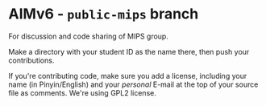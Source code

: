 # AIMv6 - `public-mips` branch

For discussion and code sharing of MIPS group.

Make a directory with your student ID as the name there, then
push your contributions.

If you're contributing code, make sure you add a license, including your name
(in Pinyin/English) and your *personal* E-mail at the top of your source file
as comments.  We're using GPL2 license.

